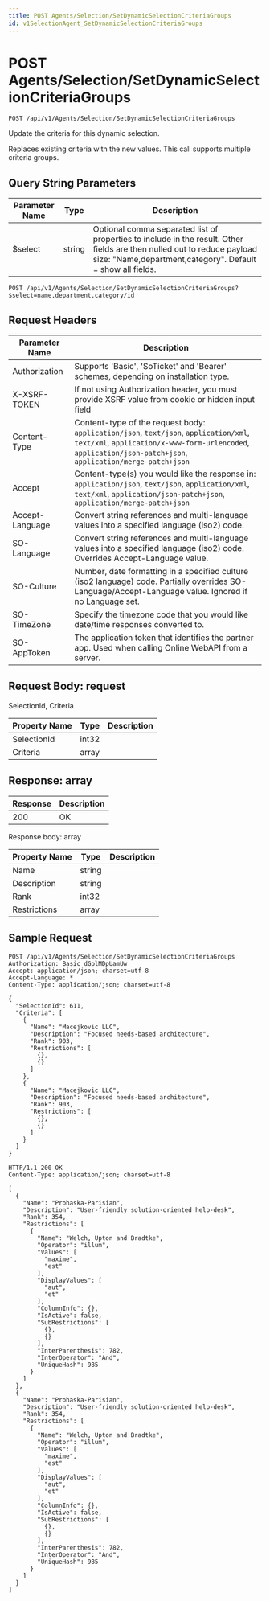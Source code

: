 ```yaml
---
title: POST Agents/Selection/SetDynamicSelectionCriteriaGroups
id: v1SelectionAgent_SetDynamicSelectionCriteriaGroups
---
```


# POST Agents/Selection/SetDynamicSelectionCriteriaGroups

```http
POST /api/v1/Agents/Selection/SetDynamicSelectionCriteriaGroups
```

Update the criteria for this dynamic selection.

Replaces existing criteria with the new values. This call supports multiple criteria groups.





## Query String Parameters

| Parameter Name | Type |  Description |
|----------------|------|--------------|
| $select | string |  Optional comma separated list of properties to include in the result. Other fields are then nulled out to reduce payload size: "Name,department,category". Default = show all fields. |

```http
POST /api/v1/Agents/Selection/SetDynamicSelectionCriteriaGroups?$select=name,department,category/id
```


## Request Headers

| Parameter Name | Description |
|----------------|-------------|
| Authorization  | Supports 'Basic', 'SoTicket' and 'Bearer' schemes, depending on installation type. |
| X-XSRF-TOKEN   | If not using Authorization header, you must provide XSRF value from cookie or hidden input field |
| Content-Type | Content-type of the request body: `application/json`, `text/json`, `application/xml`, `text/xml`, `application/x-www-form-urlencoded`, `application/json-patch+json`, `application/merge-patch+json` |
| Accept         | Content-type(s) you would like the response in: `application/json`, `text/json`, `application/xml`, `text/xml`, `application/json-patch+json`, `application/merge-patch+json` |
| Accept-Language | Convert string references and multi-language values into a specified language (iso2) code. |
| SO-Language | Convert string references and multi-language values into a specified language (iso2) code. Overrides Accept-Language value. |
| SO-Culture | Number, date formatting in a specified culture (iso2 language) code. Partially overrides SO-Language/Accept-Language value. Ignored if no Language set. |
| SO-TimeZone | Specify the timezone code that you would like date/time responses converted to. |
| SO-AppToken | The application token that identifies the partner app. Used when calling Online WebAPI from a server. |

## Request Body: request  

SelectionId, Criteria 

| Property Name | Type |  Description |
|----------------|------|--------------|
| SelectionId | int32 |  |
| Criteria | array |  |


## Response: array



| Response | Description |
|----------------|-------------|
| 200 | OK |

Response body: array

| Property Name | Type |  Description |
|----------------|------|--------------|
| Name | string |  |
| Description | string |  |
| Rank | int32 |  |
| Restrictions | array |  |

## Sample Request

```http!
POST /api/v1/Agents/Selection/SetDynamicSelectionCriteriaGroups
Authorization: Basic dGplMDpUamUw
Accept: application/json; charset=utf-8
Accept-Language: *
Content-Type: application/json; charset=utf-8

{
  "SelectionId": 611,
  "Criteria": [
    {
      "Name": "Macejkovic LLC",
      "Description": "Focused needs-based architecture",
      "Rank": 903,
      "Restrictions": [
        {},
        {}
      ]
    },
    {
      "Name": "Macejkovic LLC",
      "Description": "Focused needs-based architecture",
      "Rank": 903,
      "Restrictions": [
        {},
        {}
      ]
    }
  ]
}
```

```http_
HTTP/1.1 200 OK
Content-Type: application/json; charset=utf-8

[
  {
    "Name": "Prohaska-Parisian",
    "Description": "User-friendly solution-oriented help-desk",
    "Rank": 354,
    "Restrictions": [
      {
        "Name": "Welch, Upton and Bradtke",
        "Operator": "illum",
        "Values": [
          "maxime",
          "est"
        ],
        "DisplayValues": [
          "aut",
          "et"
        ],
        "ColumnInfo": {},
        "IsActive": false,
        "SubRestrictions": [
          {},
          {}
        ],
        "InterParenthesis": 782,
        "InterOperator": "And",
        "UniqueHash": 985
      }
    ]
  },
  {
    "Name": "Prohaska-Parisian",
    "Description": "User-friendly solution-oriented help-desk",
    "Rank": 354,
    "Restrictions": [
      {
        "Name": "Welch, Upton and Bradtke",
        "Operator": "illum",
        "Values": [
          "maxime",
          "est"
        ],
        "DisplayValues": [
          "aut",
          "et"
        ],
        "ColumnInfo": {},
        "IsActive": false,
        "SubRestrictions": [
          {},
          {}
        ],
        "InterParenthesis": 782,
        "InterOperator": "And",
        "UniqueHash": 985
      }
    ]
  }
]
```